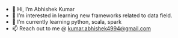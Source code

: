 - 👋 Hi, I’m Abhishek Kumar
- 👀 I’m interested in learning new frameworks related to data field.
- 🌱 I’m currently learning python, scala, spark
- 📫 Reach out to me @ kumar.abhishek4994@gmail.com
